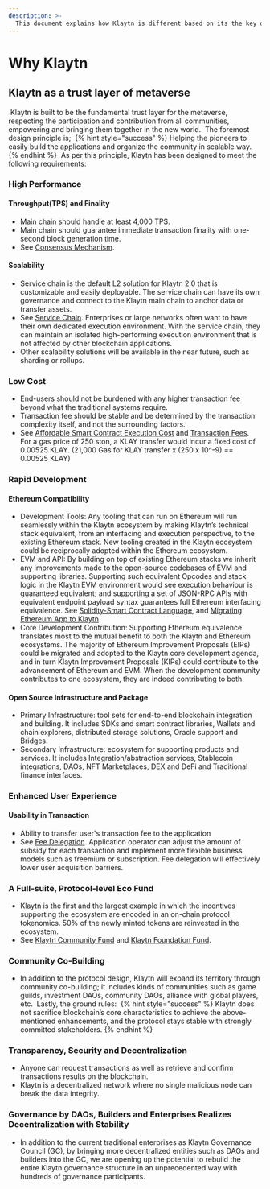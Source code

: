 ```yaml
---
description: >-
  This document explains how Klaytn is different based on its the key design principles. 
---
```


# Why Klaytn <a id="why-klaytn"></a>

## Klaytn as a trust layer of metaverse <a id="klaytn-as-a-trust-layer-of-metaverse"></a>
​
Klaytn is built to be the fundamental trust layer for the metaverse, respecting the participation and contribution from all communities, empowering and bringing them together in the new world.
​
The foremost design principle is;
​
{% hint style="success" %}
Helping the pioneers to easily build the applications and organize the community in scalable way. 
{% endhint %}
​
As per this principle, Klaytn has been designed to meet the following requirements:
​
### High Performance <a id="high-performance"></a>
#### Throughput(TPS) and Finality <a id="throughput-and-finality"></a>
- Main chain should handle at least 4,000 TPS. 
- Main chain should guarantee immediate transaction finality with one-second block generation time.
- See [Consensus Mechanism].
​
#### Scalability <a id="scalability"></a>
- Service chain is the default L2 solution for Klaytn 2.0 that is customizable and easily deployable. The service chain can have its own governance and connect to the Klaytn main chain to anchor data or transfer assets. 
- See [Service Chain]. Enterprises or large networks often want to have their own dedicated execution environment. With the service chain, they can maintain an isolated high-performing execution environment that is not affected by other blockchain applications.
- Other scalability solutions will be available in the near future, such as sharding or rollups.
​
### Low Cost  <a id="low-cost"></a>
- End-users should not be burdened with any higher transaction fee beyond what the traditional systems require.
- Transaction fee should be stable and be determined by the transaction complexity itself, and not the surrounding factors.
- See [Affordable Smart Contract Execution Cost] and [Transaction Fees]. For a gas price of 250 ston, a KLAY transfer would incur a fixed cost of 0.00525 KLAY. (21,000 Gas for KLAY transfer x (250 x 10^-9) == 0.00525 KLAY) 
​
### Rapid Development <a id="rapid-development"></a>
#### Ethereum Compatibility <a id="ethereum-compatibility"></a>
- Development Tools: Any tooling that can run on Ethereum will run seamlessly within the Klaytn ecosystem by making Klaytn’s technical stack equivalent, from an interfacing and execution
perspective, to the existing Ethereum stack. New tooling created in the Klaytn ecosystem could be reciprocally adopted within the Ethereum ecosystem.
- EVM and API: By building on top of existing Ethereum stacks we inherit any improvements made to the open-source codebases of EVM and supporting libraries. Supporting such equivalent Opcodes and stack logic in the Klaytn EVM environment would see execution behaviour is guaranteed equivalent; and supporting a set of JSON-RPC APIs with equivalent endpoint payload syntax guarantees full Ethereum interfacing equivalence. See [Solidity-Smart Contract Language], and [Migrating Ethereum App to Klaytn].
- Core Development Contribution: Supporting Ethereum equivalence translates most to the mutual benefit to both the Klaytn and Ethereum ecosystems. The majority of Ethereum Improvement Proposals (EIPs) could be migrated and adopted to the Klaytn core development agenda, and in turn Klaytn Improvement Proposals (KIPs) could contribute to the advancement of Ethereum and EVM. When the development community contributes to one ecosystem, they are indeed contributing to both.
​
#### Open Source Infrastructure and Package <a id="open-source-infrastructure-and-package"></a>
- Primary Infrastructure: tool sets for end-to-end blockchain integration and building. It includes SDKs and smart contract libraries, Wallets and chain explorers, distributed storage solutions, Oracle support and Bridges.
- Secondary Infrastructure: ecosystem for supporting products and services. It includes Integration/abstraction services, Stablecoin integrations, DAOs, NFT Marketplaces, DEX and DeFi and Traditional finance interfaces.
​
### Enhanced User Experience <a id="enhanced-user-experience"></a>
#### Usability in Transaction <a id="usability-in-transaction"></a>
- Ability to transfer user's transaction fee to the application 
- See [Fee Delegation]. Application operator can adjust the amount of subsidy for each transaction and implement more flexible business models such as freemium or subscription. Fee delegation will effectively lower user acquisition barriers.
​
​
### A Full-suite, Protocol-level Eco Fund <a id="contribution-reward"></a>
- Klaytn is the first and the largest example in which the incentives supporting the ecosystem are encoded in an on-chain protocol tokenomics. 50% of the newly minted tokens are reinvested in the ecosystem.
- See [Klaytn Community Fund](./design/token-economy.md#klaytn-community-fund) and [Klaytn Foundation Fund](./design/token-economy.md#klaytn-foundation-fund).
​
​
### Community Co-Building <a id="community-co-building"></a>
- In addition to the protocol design, Klaytn will expand its territory through community co-building; it includes kinds of communities such as game guilds, investment DAOs, community DAOs, alliance with global players, etc. 
​
Lastly, the ground rules:
​
{% hint style="success" %}
Klaytn does not sacrifice blockchain’s core characteristics to achieve the above-mentioned enhancements, and the protocol stays stable with strongly committed stakeholders.
{% endhint %}

### Transparency, Security and Decentralization <a id="transparency-security-and-decentralization"></a>
- Anyone can request transactions as well as retrieve and confirm transactions results on the blockchain.
- Klaytn is a decentralized network where no single malicious node can break the data integrity.
​
### Governance by DAOs, Builders and Enterprises Realizes Decentralization with Stability <a id="governance-by-trusted-entities"></a>
- In addition to the current traditional enterprises as Klaytn Governance Council (GC), by bringing more decentralized entities such as DAOs and builders into the GC, we are opening up the potential to rebuild the entire Klaytn governance structure in an unprecedented way with hundreds of governance participants. 

[Decoupling of Key Pairs from Addresses]: design/accounts.md#decoupling-key-pairs-from-addresses
[Multiple Key Pairs and Role-Based Keys]: design/accounts.md#multiple-key-pairs-and-role-based-keys
[Human-Readable Address]: design/accounts.md#human-readable-address-hra
[Consensus Mechanism]: design/consensus-mechanism.md
[Affordable Smart Contract Execution Cost]: design/computation/klaytn-smart-contract.md#affordable-smart-contract-execution-cost
[Transaction Fees]: design/transaction-fees/transaction-fees.md
[Fee Delegation]: design/transactions/README.md#fee-delegation
[Service Chain]: scaling-solutions.md#service-chain
[Solidity-Smart Contract Language]: ../smart-contract/solidity-smart-contract-language.md
[Truffle]: ../toolkit/truffle.md
[Migrating Ethereum App to Klaytn]: ../dapp/tutorials/migrating-ethereum-app-to-klaytn.md
[Incentive Program]: design/token-economy.md
[Klaytn Improvement Reserve]: design/token-economy.md#klaytn-improvement-reserve
[Klaytn Growth Fund]: design/token-economy.md#klaytn-growth-fund
